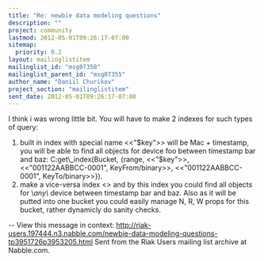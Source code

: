 ```yaml
---
title: "Re: newbie data modeling questions"
description: ""
project: community
lastmod: 2012-05-01T09:26:17-07:00
sitemap:
  priority: 0.2
layout: mailinglistitem
mailinglist_id: "msg07358"
mailinglist_parent_id: "msg07355"
author_name: "Daniil Churikov"
project_section: "mailinglistitem"
sent_date: 2012-05-01T09:26:17-07:00
---
```



I think i was wrong little bit. You will have to make 2 indexes for such
types of query:
1) built in index with special name &lt;&lt;"$key"&gt;&gt; will be Mac + timestamp, you
will be able to find all objects for device foo between timestamp bar and
baz:
C:get\\_index(Bucket, {range, &lt;&lt;"$key"&gt;&gt;, &lt;&lt;"001122AABBCC-0001",
KeyFrom/binary&gt;&gt;, &lt;&lt;"001122AABBCC-0001", KeyTo/binary&gt;&gt;}).
2) make a vice-versa index &lt;&gt; and by this index you could find all objects
for \\*any\\* device between timestamp bar and baz.
Also as it will be putted into one bucket you could easily manage N, R, W
props for this bucket, rather dynamicly do sanity checks.

--
View this message in context: 
http://riak-users.197444.n3.nabble.com/newbie-data-modeling-questions-tp3951726p3953205.html
Sent from the Riak Users mailing list archive at Nabble.com.

